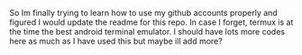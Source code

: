 So Im finally trying to learn how to use my github accounts properly and figured I would update the readme for this repo. 
In case I forget, termux is at the time the best android terminal emulator. I should have lots more codes here as much as I 
have used this but maybe ill add more?
